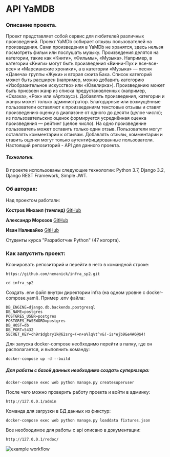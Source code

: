 # API YaMDB
### Описание проекта.
Проект представляет собой сервис для любителей различных произведений.
Проект YaMDb собирает отзывы пользователей на произведения. Сами произведения в YaMDb не хранятся, здесь нельзя посмотреть фильм или послушать музыку.
Произведения делятся на категории, такие как «Книги», «Фильмы», «Музыка». Например, в категории «Книги» могут быть произведения «Винни-Пух и все-все-все» и «Марсианские хроники», а в категории «Музыка» — песня «Давеча» группы «Жуки» и вторая сюита Баха. Список категорий может быть расширен (например, можно добавить категорию «Изобразительное искусство» или «Ювелирка»).
Произведению может быть присвоен жанр из списка предустановленных (например, «Сказка», «Рок» или «Артхаус»).
Добавлять произведения, категории и жанры может только администратор.
Благодарные или возмущённые пользователи оставляют к произведениям текстовые отзывы и ставят произведению оценку в диапазоне от одного до десяти (целое число); из пользовательских оценок формируется усреднённая оценка произведения — рейтинг (целое число). На одно произведение пользователь может оставить только один отзыв.
Пользователи могут оставлять комментарии к отзывам.
Добавлять отзывы, комментарии и ставить оценки могут только аутентифицированные пользователи.
Настоящий репозиторий - API для данного проекта.

##### Технологии.
В проекте использованы следующие технологии:
Python 3.7, Django 3.2, Django REST Framework, Simple JWT.

### Об авторах:
Над проектом работали:

**Костров Михаил (тимлид)**
[GitHub](https://github.com/mdkostrov/)

**Александр Морозов**
[GitHub](https://github.com/notebad)

**Иван Наливайко**
[GitHub](https://github.com/nemanick)

Студенты курса "Разработчик Python" (47 когорта).

### Как запустить проект:

Клонировать репозиторий и перейти в него в командной строке:

```
https://github.com/nemanick/infra_sp2.git
```

```
cd infra_sp2
```

Создать .env файл внутри директории infra (на одном уровне с docker-compose.yaml). Пример .env файла:
```
DB_ENGINE=django.db.backends.postgresql
DB_NAME=postgres
POSTGRES_USER=postgres
POSTGRES_PASSWORD=postgres
DB_HOST=db
DB_PORT=5432
SECRET_KEY=ch9r$dgbry1k@62srg=(=n+a%lq%t^v&(-is*ejb9&e4#6@$4!
```

Для запуска docker-compose необходимо перейти в папку, где он располагается, и выполнить команду:
```
docker-compose up -d --build
```
##### Для работы с базой данных необходимо создать суперюзера:

```
docker-compose exec web python manage.py createsuperuser
```
После чего можно проверить работу проекта и войти в админку:
```
http://127.0.0.1/admin
```

Команда для загрузки в БД данных из фикстур:
````
docker-compose exec web python manage.py loaddata fixtures.json 
```` 

Все необходимое для работы с api описано в документации:
```
http://127.0.0.1/redoc/
```

![example workflow](https://github.com/nemanick/yamdb_final/actions/workflows/yamdb_workflow.yml/badge.svg)